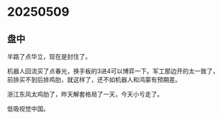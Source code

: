# 20250509

## 盘中

半路了点华立，现在是封住了。

机器人回流买了点春光，换手板的3进4可以博弈一下。军工那边开的太一致了，前排买不到后排鸡肋，就这样了，还不如机器人和鸿蒙有预期差。

浙江东风太鸡肋了，昨天解套格局了一天，今天小亏走了。

低吸视觉中国。
